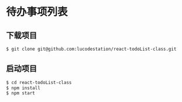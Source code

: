 # 待办事项列表

## 下载项目

```bash
$ git clone git@github.com:lucodestation/react-todoList-class.git
```

## 启动项目

```bash
$ cd react-todoList-class
$ npm install
$ npm start
```
